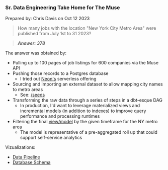 ### Sr. Data Engineering Take Home for The Muse
Prepared by: Chris Davis on Oct 12 2023


> How many jobs with the location "New York City Metro Area" were published from July 1st to 31 2023?

> _**Answer: 378**_

The answer was obtained by:
  * Pulling up to 100 pages of job listings for 600 companies via the Muse API
  * Pushing those records to a Postgres database
    - I tried out [Neon's](https://neon.tech) serverless offering
  * Sourcing and importing an external dataset to allow mapping city names to metro areas
    - See: [/seeds](/seeds)
  * Transforming the raw data through a series of steps in a dbt-esque DAG
    - In production, I'd want to leverage materialized views and incremental models (in addition to indexes) to improve query performance and processing runtimes
  * Filtering the final [view/model](/scripts/rpt_jobs_by_metro_summary.sql) by the given timeframe for the NY metro area
    - The model is representative of a pre-aggregated roll up that could support self-service analytics

Vizualizations:
  * [Data Pipeline](/docs/DataPipeline.md)
  * [Database Schema](/docs/DbSchema.md)